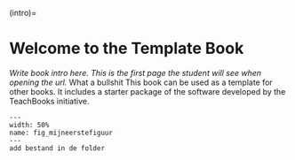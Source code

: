 (intro)=
# Welcome to the Template Book

_Write book intro here. This is the first page the student will see when opening the url._
What a bullshit
This book can be used as a template for other books. It includes a starter package of the software developed by the TeachBooks initiative.
``` {figure} figures/PXL_20241126_151257750
---
width: 50%
name: fig_mijneerstefiguur
---
add bestand in de folder
```
